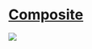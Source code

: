 # [Composite](https://en.wikipedia.org/wiki/Composite_pattern)
![](https://upload.wikimedia.org/wikipedia/commons/6/65/W3sDesign_Composite_Design_Pattern_UML.jpg)